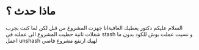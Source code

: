 # ماذا حدث ؟
السلام عليكم دكتور يعطيك العافيةانا جهزت المشروع من قبل لكن لما كنت بجرب شغلات ثانية حطيت المشروع الي عملته في stash و نسيت عملت بوش للكود بدون ما اعمل unshash لهيك ارتفع مشروع فاضي